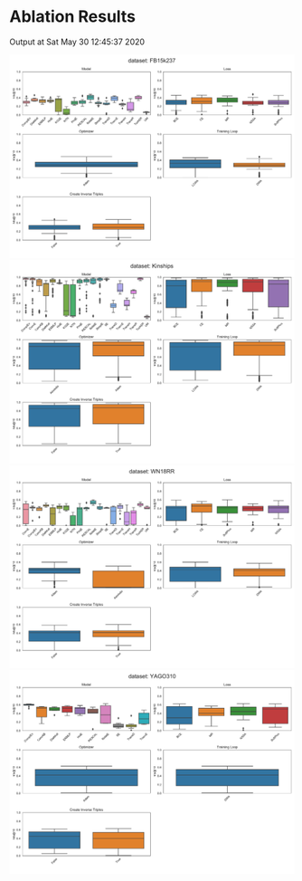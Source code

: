 # Ablation Results

Output at Sat May 30 12:45:37 2020

<img src="summary/1D-slices/dataset_FB15k237.pdf" alt="FB15k237"/>

<img src="summary/1D-slices/dataset_Kinships.pdf" alt="Kinships"/>

<img src="summary/1D-slices/dataset_WN18RR.pdf" alt="WN18RR"/>

<img src="summary/1D-slices/dataset_YAGO310.pdf" alt="YAGO310"/>

